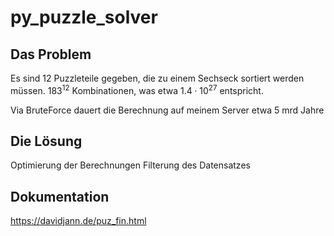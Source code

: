 # py_puzzle_solver

## Das Problem

Es sind 12 Puzzleteile gegeben, die zu einem Sechseck sortiert werden müssen.
$183^{12}$ Kombinationen, was etwa $1.4\cdot10^{27}$ entspricht.

Via BruteForce dauert die Berechnung auf meinem Server etwa 5 mrd Jahre

## Die Lösung

Optimierung der Berechnungen
Filterung des Datensatzes

## Dokumentation

https://davidjann.de/puz_fin.html
